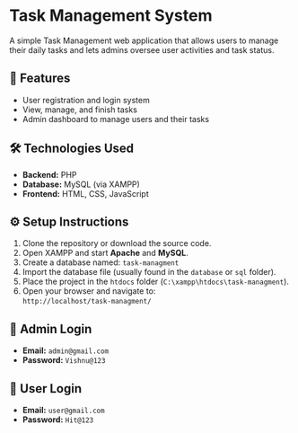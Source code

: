 # Task Management System

A simple Task Management web application that allows users to manage their daily tasks and lets admins oversee user activities and task status.

## 🚀 Features

- User registration and login system
- View, manage, and finish tasks
- Admin dashboard to manage users and their tasks

## 🛠️ Technologies Used

- **Backend:** PHP  
- **Database:** MySQL (via XAMPP)  
- **Frontend:** HTML, CSS, JavaScript

## ⚙️ Setup Instructions

1. Clone the repository or download the source code.
2. Open XAMPP and start **Apache** and **MySQL**.
3. Create a database named: `task-managment`
4. Import the database file (usually found in the `database` or `sql` folder).
5. Place the project in the `htdocs` folder (`C:\xampp\htdocs\task-managment`).
6. Open your browser and navigate to:  
   `http://localhost/task-managment/`

## 🔐 Admin Login

- **Email:** `admin@gmail.com`  
- **Password:** `Vishnu@123`

## 👤 User Login

- **Email:** `user@gmail.com`  
- **Password:** `Hit@123`


